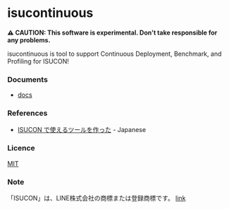 # isucontinuous

**⚠ CAUTION: This software is experimental. Don't take responsible for any problems.**

isucontinuous is tool to support Continuous Deployment, Benchmark, and Profiling for ISUCON!

### Documents

- [docs](https://github.com/ShotaKitazawa/isucontinuous/tree/main/docs/index.md)

### References

- [ISUCON で使えるツールを作った](https://speakerdeck.com/shotakitazawa/isucon-teshi-eruturuwozuo-tuta) - Japanese

### Licence

[MIT](https://github.com/ShotaKitazawa/isucontinuous/tree/main/LICENCE)

### Note

「ISUCON」は、LINE株式会社の商標または登録商標です。 [link](https://isucon.net)
